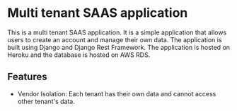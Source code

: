 # Multi tenant SAAS application
This is a multi tenant SAAS application. It is a simple application that allows users to create an account and manage their own data. The application is built using Django and Django Rest Framework. The application is hosted on Heroku and the database is hosted on AWS RDS.

## Features
- Vendor Isolation: Each tenant has their own data and cannot access other tenant's data.